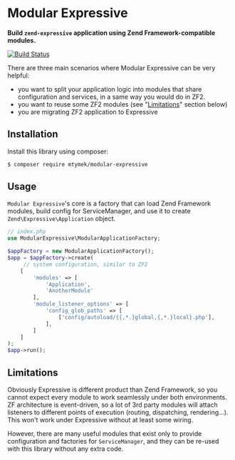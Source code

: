Modular Expressive
==================

**Build `zend-expressive` application using Zend Framework-compatible modules.**

[![Build Status](https://travis-ci.org/mtymek/modular-expressive.svg)](https://travis-ci.org/mtymek/modular-expressive)

There are three main scenarios where Modular Expressive can be very helpful:

* you want to split your application logic into modules that share configuration and services, 
in a same way you would do in ZF2.
* you want to reuse some ZF2 modules (see "[Limitations](#limitations)" section below)
* you are migrating ZF2 application to Expressive 

Installation
------------

Install this library using composer:

```bash
$ composer require mtymek/modular-expressive
```

Usage
-----

`Modular Expressive`'s core is a factory that can load Zend Framework modules, build config for 
ServiceManager, and use it to create `Zend\Expressive\Application` object.  

```php
// index.php
use ModularExpressive\ModularApplicationFactory;

$appFactory = new ModularApplicationFactory();
$app = $appFactory->create(
     // system configuration, similar to ZF2
    [
        'modules' => [
            'Application',
            'AnotherModule'
        ],
        'module_listener_options' => [
            'config_glob_paths' => [
                ['config/autoload/{{,*.}global,{,*.}local}.php'],
            ],
        ]
    ]
);
$app->run();
```


Limitations
-----------

Obviously Expressive is different product than Zend Framework, so you cannot expect every module
to work seamlessly under both environments. ZF architecture is event-driven, so a lot of 3rd party
modules will attach listeners to different points of execution (routing, dispatching, rendering...).
This won't work under Expressive without at least some wiring.

However, there are many useful modules that exist only to provide configuration and factories 
for `ServiceManager`, and they can be re-used with this library without any extra code.
